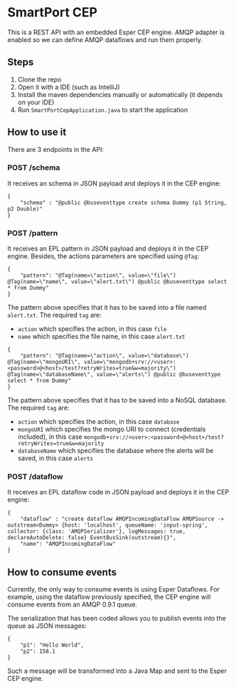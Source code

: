 # SmartPort CEP
This is a REST API with an embedded Esper CEP engine. AMQP adapter is enabled so we can define AMQP dataflows and run them properly.

## Steps

1. Clone the repo
2. Open it with a IDE (such as IntelliJ)
3. Install the maven dependencies manually or automatically (it depends on your IDE)
4. Run `SmartPortCepApplication.java` to start the application

## How to use it
There are 3 endpoints in the API:

### POST /schema
It receives an schema in JSON payload and deploys it in the CEP engine:
~~~~
{
	"schema" : "@public @buseventtype create schema Dummy (p1 String, p2 Double)"
}
~~~~

### POST /pattern
It receives an EPL pattern in JSON payload and deploys it in the CEP engine. Besides, the actions parameters are specified using `@Tag`:
~~~~
{
    "pattern": "@Tag(name=\"action\", value=\"file\") @Tag(name=\"name\", value=\"alert.txt\") @public @buseventtype select * from Dummy"
}
~~~~

The pattern above specifies that it has to be saved into a file named `alert.txt`. The required `tag` are:
- `action` which specifies the action, in this case `file`
- `name` which specifies the file name, in this case `alert.txt`

~~~~
{
    "pattern": "@Tag(name=\"action\", value=\"database\") @Tag(name=\"mongoURI\", value=\"mongodb+srv://<user>:<password>@<host>/test?retryWrites=true&w=majority\") @Tag(name=\"databaseName\", value=\"alerts\") @public @buseventtype select * from Dummy"
}
~~~~

The pattern above specifies that it has to be saved into a NoSQL database.  The required `tag` are:
- `action` which specifies the action, in this case `database`
- `mongoURI` which specifies the mongo URI to connect (credentials included), in this case `mongodb+srv://<user>:<password>@<host>/test?retryWrites=true&w=majority`
- `databaseName` which specifies the database where the alerts will be saved, in this case `alerts`

### POST /dataflow
It receives an EPL dataflow code in JSON payload and deploys it in the CEP engine:
~~~~
{
    "dataflow" : "create dataflow AMQPIncomingDataFlow AMQPSource -> outstream<Dummy> {host: 'localhost', queueName: 'input-spring', collector: {class: 'AMQPSerializer'}, logMessages: true, declareAutoDelete: false} EventBusSink(outstream){}",
    "name": "AMQPIncomingDataFlow"
}
~~~~

## How to consume events
Currently, the only way to consume events is using Esper Dataflows. For example, using the dataflow previously specified, the CEP engine will consume events from an AMQP 0.9.1 queue.

The serialization that has been coded allows you to publish events into the queue as JSON messages:
~~~~
{
    "p1": "Hello World",
    "p2": 158.1
}
~~~~
Such a message will be transformed into a Java Map and sent to the Esper CEP engine.
